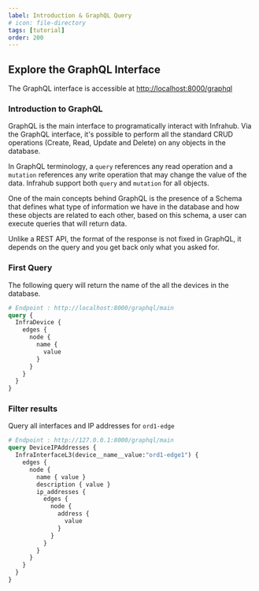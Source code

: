 ```yaml
---
label: Introduction & GraphQL Query
# icon: file-directory
tags: [tutorial]
order: 200
---
```

## Explore the GraphQL Interface

The GraphQL interface is accessible at [http://localhost:8000/graphql](http://localhost:8000/graphql)

### Introduction to GraphQL

GraphQL is the main interface to programatically interact with Infrahub. Via the GraphQL interface, it's possible to perform all the standard CRUD operations (Create, Read, Update and Delete) on any objects in the database.

In GraphQL terminology, a `query` references any read operation and a `mutation` references any write operation that may change the value of the data.
Infrahub support both `query` and `mutation` for all objects.

One of the main concepts behind GraphQL is the presence of a Schema that defines what type of information we have in the database and how these objects are related to each other, based on this schema, a user can execute queries that will return data.

Unlike a REST API, the format of the response is not fixed in GraphQL, it depends on the query and you get back only what you asked for.


### First Query

The following query will return the name of the all the devices in the database.

```graphql # First Query
# Endpoint : http://localhost:8000/graphql/main
query {
  InfraDevice {
    edges {
      node {
        name {
          value
        }
      }
    }
  }
}
```

### Filter results

Query all interfaces and IP addresses for `ord1-edge`

```graphql # GraphQL query with a top level filter
# Endpoint : http://127.0.0.1:8000/graphql/main
query DeviceIPAddresses {
  InfraInterfaceL3(device__name__value:"ord1-edge1") {
    edges {
      node {
        name { value }
        description { value }
        ip_addresses {
          edges {
            node {
              address {
                value
              }
            }
          }
        }
      }
    }
  }
}
```
